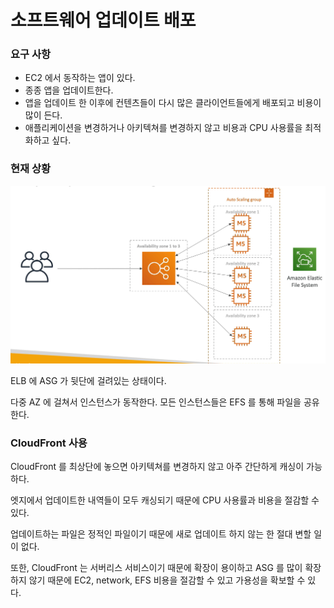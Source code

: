 # 소프트웨어 업데이트 배포

### 요구 사항

- EC2 에서 동작하는 앱이 있다.
- 종종 앱을 업데이트한다.
- 앱을 업데이트 한 이후에 컨텐츠들이 다시 많은 클라이언트들에게 배포되고 비용이 많이 든다.
- 애플리케이션을 변경하거나 아키텍쳐를 변경하지 않고 비용과 CPU 사용률을 최적화하고 싶다.

### 현재 상황

![img_9.png](img_9.png)

ELB 에 ASG 가 뒷단에 걸려있는 상태이다. 

다중 AZ 에 걸쳐서 인스턴스가 동작한다. 모든 인스턴스들은 EFS 를 통해 파일을 공유한다.

### CloudFront 사용

CloudFront 를 최상단에 놓으면 아키텍쳐를 변경하지 않고 아주 간단하게 캐싱이 가능하다.

엣지에서 업데이트한 내역들이 모두 캐싱되기 때문에 CPU 사용률과 비용을 절감할 수 있다. 

업데이트하는 파일은 정적인 파일이기 때문에 새로 업데이트 하지 않는 한 절대 변할 일이 없다.

또한, CloudFront 는 서버리스 서비스이기 때문에 확장이 용이하고 ASG 를 많이 확장하지 않기 때문에 EC2, network, EFS 비용을 절감할 수 있고 가용성을 확보할 수 있다.